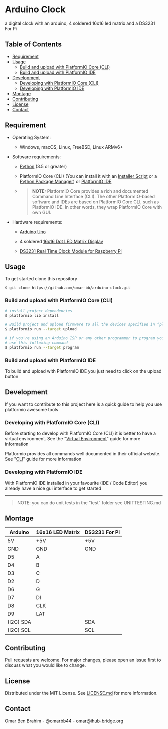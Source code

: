# Arduino Clock

a digital clock with an arduino, 4 soldered 16x16 led matrix and a DS3231 For Pi

## Table of Contents

- [Requirement](#requirement)
- [Usage](#usage)
  - [Build and upload with PlatformIO Core (CLI)](#build-and-upload-with-platformio-core-cli)
  - [Build and upload with PlatformIO IDE](#build-and-upload-with-platformio-ide)
- [Development](#development)
  - [Developing with PlatformIO Core (CLI)](#developing-with-platformio-core-cli)
  - [Developing with PlatformIO IDE](#developing-with-platformio-ide)
- [Montage](#montage)
- [Contributing](#contributing)
- [License](#license)
- [Contact](#contact)

## Requirement

* Operating System:
    
    - Windows, macOS, Linux, FreeBSD, Linux ARMv6+

* Software requirements:
    
    - [Python](https://www.python.org/downloads/) (3.5 or greater)

    - PlatformIO Core (CLI) (You can install it with an [Installer Script](https://docs.platformio.org/en/latest/core/installation.html#installer-script) or a [Python Package Manager](https://docs.platformio.org/en/latest/core/installation.html#python-package-manager)) or [PlatformIO IDE](https://platformio.org/install)

    - > **NOTE:** PlatformIO Core provides a rich and documented Command Line Interface (CLI). The other PlatformIO-based software and IDEs are based on PlatformIO Core CLI, such as PlatformIO IDE. In other words, they wrap PlatformIO Core with own GUI.

* Hardware requirements:
    
    - [Arduino Uno](https://store.arduino.cc/arduino-uno-rev3)

    - 4 soldered [16x16 Dot LED Matrix Display](https://www.elabpeers.com/led-matrix-display.html)
    
    - [DS3231 Real Time Clock Module for Raspberry Pi](https://www.pishop.us/product/ds3231-real-time-clock-module-for-raspberry-pi/)

## Usage

To get started clone this repository

```
$ git clone https://github.com/omar-bb/arduino-clock.git
```

### Build and upload with PlatformIO Core (CLI)

```bash
# install project dependencies
$ platformio lib install

# Build project and upload firmware to all the devices specified in “platformio.ini”
$ platformio run --target upload

# if you're using an Arduino ISP or any other programmer to program your arduino
# use this following command
$ platformio run --target program
```

### Build and upload with PlatformIO IDE

To build and upload with PlatformIO IDE you just need to click on the upload button

## Development

If you want to contribute to this project here is a quick guide to help you use platformio awesome tools

### Developing with PlatformIO Core (CLI)

Before starting to develop with PlatformIO Core (CLI) it is better to have a virtual environment. See the "[Virtual Environment](https://docs.platformio.org/en/latest/core/installation.html#virtual-environment)" guide for more information

Platformio provides all commands well documented in their official website. See "[CLI](https://docs.platformio.org/en/latest/core/userguide/index.html#cli-guide)" guide for more information

### Developing with PlatformIO IDE

With PlatformIO IDE installed in your favourite (IDE / Code Editor) you already have a nice gui interface to get started

---

> NOTE: you can do unit tests in the "test" folder see UNITTESTING.md

## Montage

| Arduino   | 16x16 LED Matrix | DS3231 For Pi |
|-----------|------------------|---------------|
| 5V        | +5V              | +5V           |
| GND       | GND              | GND           |
| D5        | A                |               |
| D4        | B                |               |
| D3        | C                |               |
| D2        | D                |               |
| D6        | G                |               |
| D7        | DI               |               |
| D8        | CLK              |               |
| D9        | LAT              |               |
| (I2C) SDA |                  | SDA           |
| (I2C) SCL |                  | SCL           |

## Contributing

Pull requests are welcome. For major changes, please open an issue first to discuss what you would like to change.

## License

Distributed under the MIT License. See [LICENSE.md](LICENSE.md) for more information.

## Contact

Omar Ben Brahim - [@omarbb44](https://twitter.com/omarbb44) - omar@ihub-bridge.org
